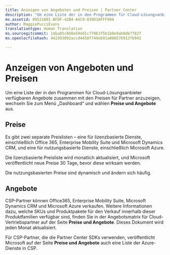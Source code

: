```yaml
---
title: Anzeigen von Angeboten und Preisen | Partner Center
description: "Um eine Liste der in den Programmen für Cloud-Lösungsanbieter verfügbaren Angebote zusammen mit den Preisen für Partner anzuzeigen, wechseln Sie zum Menü „Dashboard“ und wählen „Preise und Angebote“ aus."
ms.assetid: 09521B01-BFDF-42B4-A4C0-039D3AFFF994
author: MaggiePucciEvans
translationtype: Human Translation
ms.sourcegitcommit: 14ba85c868e59dd1c77063f5b1b0e9ab8db7f82f
ms.openlocfilehash: 442d93092accd4458f749eb91a006576913fb941

---
```


# Anzeigen von Angeboten und Preisen


Um eine Liste der in den Programmen für Cloud-Lösungsanbieter verfügbaren Angebote zusammen mit den Preisen für Partner anzuzeigen, wechseln Sie zum Menü „Dashboard“ und wählen **Preise und Angebote** aus.

## Preise


Es gibt zwei separate Preislisten – eine für lizenzbasierte Dienste, einschließlich Office 365, Enterprise Mobility Suite und Microsoft Dynamics CRM, und eine für nutzungsbasierte Dienste, einschließlich Microsoft Azure.

Die lizenzbasierte Preisliste wird monatlich aktualisiert, und Microsoft veröffentlicht neue Preise 30 Tage, bevor diese wirksam werden.

Die nutzungsbasierten Preise sind dynamisch und ändern sich häufig.

## Angebote


CSP-Partner können Office365, Enterprise Mobility Suite, Microsoft Dynamics CRM und Microsoft Azure verkaufen. Weitere Informationen dazu, welche SKUs und Produktpakete für den Verkauf innerhalb dieser Produktfamilien verfügbar sind, finden Sie in der Angebotsmatrix für Cloud-Vertriebspartner auf der Seite **Preise und Angebote**. Dieses Dokument wird jeden Monat aktualisiert.

Für CSP-Partner, die die Partner Center SDKs verwenden, veröffentlicht Microsoft auf der Seite **Preise und Angebote** auch eine Liste der Azure-Dienste in CSP.

 

 






<!--HONumber=Nov16_HO4-->


